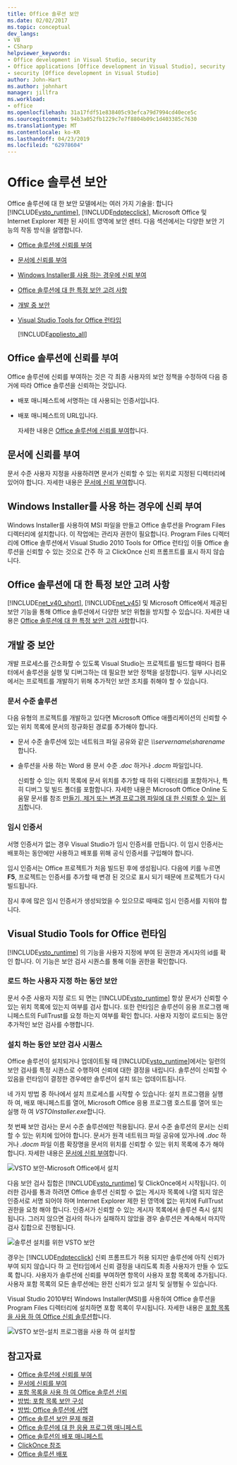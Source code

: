 ```yaml
---
title: Office 솔루션 보안
ms.date: 02/02/2017
ms.topic: conceptual
dev_langs:
- VB
- CSharp
helpviewer_keywords:
- Office development in Visual Studio, security
- Office applications [Office development in Visual Studio], security
- security [Office development in Visual Studio]
author: John-Hart
ms.author: johnhart
manager: jillfra
ms.workload:
- office
ms.openlocfilehash: 31a17fdf51e838405c93efca79d7994cd40ece5c
ms.sourcegitcommit: 94b3a052fb1229c7e7f8804b09c1d403385c7630
ms.translationtype: MT
ms.contentlocale: ko-KR
ms.lasthandoff: 04/23/2019
ms.locfileid: "62978604"
---
```

# <a name="secure-office-solutions"></a>Office 솔루션 보안
  Office 솔루션에 대 한 보안 모델에서는 여러 가지 기술을: 합니다 [!INCLUDE[vsto_runtime](../vsto/includes/vsto-runtime-md.md)], [!INCLUDE[ndptecclick](../vsto/includes/ndptecclick-md.md)], Microsoft Office 및 Internet Explorer 제한 된 사이트 영역에 보안 센터. 다음 섹션에서는 다양한 보안 기능의 작동 방식을 설명합니다.

- [Office 솔루션에 신뢰를 부여](#GrantingTrustToSolutions)

- [문서에 신뢰를 부여](#GrantingTrustToDocuments)

- [Windows Installer를 사용 하는 경우에 신뢰 부여](#GrantingTrustWindowsInstaller)

- [Office 솔루션에 대 한 특정 보안 고려 사항](#Security)

- [개발 중 보안](#SecurityDuringDeployment)

- [Visual Studio Tools for Office 런타임](#VisualStudioToolsForOfficeRuntime)

  [!INCLUDE[appliesto_all](../vsto/includes/appliesto-all-md.md)]

## <a name="GrantingTrustToSolutions"></a> Office 솔루션에 신뢰를 부여
 Office 솔루션에 신뢰를 부여하는 것은 각 최종 사용자의 보안 정책을 수정하여 다음 증거에 따라 Office 솔루션을 신뢰하는 것입니다.

- 배포 매니페스트에 서명하는 데 사용되는 인증서입니다.

- 배포 매니페스트의 URL입니다.

  자세한 내용은 [Office 솔루션에 신뢰를 부여](../vsto/granting-trust-to-office-solutions.md)합니다.

## <a name="GrantingTrustToDocuments"></a> 문서에 신뢰를 부여
 문서 수준 사용자 지정을 사용하려면 문서가 신뢰할 수 있는 위치로 지정된 디렉터리에 있어야 합니다. 자세한 내용은 [문서에 신뢰 부여](../vsto/granting-trust-to-documents.md)합니다.

## <a name="GrantingTrustWindowsInstaller"></a> Windows Installer를 사용 하는 경우에 신뢰 부여
 Windows Installer를 사용하여 MSI 파일을 만들고 Office 솔루션을 Program Files 디렉터리에 설치합니다. 이 작업에는 관리자 권한이 필요합니다. Program Files 디렉터리에 Office 솔루션에서 Visual Studio 2010 Tools for Office 런타임 이들 Office 솔루션을 신뢰할 수 있는 것으로 간주 하 고 ClickOnce 신뢰 프롬프트를 표시 하지 않습니다.

## <a name="Security"></a> Office 솔루션에 대 한 특정 보안 고려 사항
 [!INCLUDE[net_v40_short](../sharepoint/includes/net-v40-short-md.md)], [!INCLUDE[net_v45](../vsto/includes/net-v45-md.md)] 및 Microsoft Office에서 제공된 보안 기능을 통해 Office 솔루션에서 다양한 보안 위협을 방지할 수 있습니다. 자세한 내용은 [Office 솔루션에 대 한 특정 보안 고려 사항](../vsto/specific-security-considerations-for-office-solutions.md)합니다.

## <a name="SecurityDuringDeployment"></a> 개발 중 보안
 개발 프로세스를 간소화할 수 있도록 Visual Studio는 프로젝트를 빌드할 때마다 컴퓨터에서 솔루션을 실행 및 디버그하는 데 필요한 보안 정책을 설정합니다. 일부 시나리오에서는 프로젝트를 개발하기 위해 추가적인 보안 조치를 취해야 할 수 있습니다.

### <a name="document-level-solutions"></a>문서 수준 솔루션
 다음 유형의 프로젝트를 개발하고 있다면 Microsoft Office 애플리케이션의 신뢰할 수 있는 위치 목록에 문서의 정규화된 경로를 추가해야 합니다.

- 문서 수준 솔루션에 있는 네트워크 파일 공유와 같은  *\\\servername\sharename*합니다.

- 솔루션을 사용 하는 Word 용 문서 수준 *.doc* 하거나 *.docm* 파일입니다.

  신뢰할 수 있는 위치 목록에 문서 위치를 추가할 때 하위 디렉터리를 포함하거나, 특히 디버그 및 빌드 폴더를 포함합니다. 자세한 내용은 Microsoft Office Online 도움말 문서를 참조 [만들기, 제거 또는 변경 프로그램 파일에 대 한 신뢰할 수 있는 위치](https://support.office.com/article/Create-remove-or-change-a-trusted-location-for-your-files-f5151879-25ea-4998-80a5-4208b3540a62)합니다.

### <a name="temporary-certificates"></a>임시 인증서
 서명 인증서가 없는 경우 Visual Studio가 임시 인증서를 만듭니다. 이 임시 인증서는 배포하는 동안에만 사용하고 배포를 위해 공식 인증서를 구입해야 합니다.

 임시 인증서는 Office 프로젝트가 처음 빌드된 후에 생성됩니다. 다음에 키를 누르면 **F5**, 프로젝트는 인증서를 추가할 때 변경 된 것으로 표시 되기 때문에 프로젝트가 다시 빌드됩니다.

 잠시 후에 많은 임시 인증서가 생성되었을 수 있으므로 때때로 임시 인증서를 지워야 합니다.

## <a name="VisualStudioToolsForOfficeRuntime"></a> Visual Studio Tools for Office 런타임
 [!INCLUDE[vsto_runtime](../vsto/includes/vsto-runtime-md.md)] 의 기능을 사용자 지정에 부여 된 권한과 게시자의 id를 확인 합니다. 이 기능은 보안 검사 시퀀스를 통해 이들 권한을 확인합니다.

### <a name="security-during-customization-loading"></a>로드 하는 사용자 지정 하는 동안 보안
 문서 수준 사용자 지정 로드 되 면는 [!INCLUDE[vsto_runtime](../vsto/includes/vsto-runtime-md.md)] 항상 문서가 신뢰할 수 있는 위치 목록에 있는지 여부를 검사 합니다. 또한 런타임은 솔루션이 응용 프로그램 매니페스트의 FullTrust를 요청 하는지 여부를 확인 합니다. 사용자 지정이 로드되는 동안 추가적인 보안 검사를 수행합니다.

### <a name="sequence-of-security-checks-during-installation"></a>설치 하는 동안 보안 검사 시퀀스
 Office 솔루션이 설치되거나 업데이트될 때 [!INCLUDE[vsto_runtime](../vsto/includes/vsto-runtime-md.md)]에서는 일련의 보안 검사를 특정 시퀀스로 수행하여 신뢰에 대한 결정을 내립니다. 솔루션이 신뢰할 수 있음을 런타임이 결정한 경우에만 솔루션이 설치 또는 업데이트됩니다.

 네 가지 방법 중 하나에서 설치 프로세스를 시작할 수 있습니다: 설치 프로그램을 실행 하 여, 배포 매니페스트를 열어, Microsoft Office 응용 프로그램 호스트를 열어 또는 실행 하 여 *VSTOInstaller.exe*합니다.

 첫 번째 보안 검사는 문서 수준 솔루션에만 적용됩니다. 문서 수준 솔루션의 문서는 신뢰할 수 있는 위치에 있어야 합니다. 문서가 원격 네트워크 파일 공유에 있거나에 *.doc* 하거나 *.docm* 파일 이름 확장명을 문서의 위치를 신뢰할 수 있는 위치 목록에 추가 해야 합니다. 자세한 내용은 [문서에 신뢰 부여](../vsto/granting-trust-to-documents.md)합니다.

 ![VSTO 보안-Microsoft Office에서 설치](../vsto/media/host-install.png "VSTO 보안-Microsoft Office에서 설치")

 다음 보안 검사 집합은 [!INCLUDE[vsto_runtime](../vsto/includes/vsto-runtime-md.md)] 및 ClickOnce에서 시작됩니다. 이러한 검사를 통과 하려면 Office 솔루션 신뢰할 수 없는 게시자 목록에 나열 되지 않은 인증서로 서명 되어야 하며 Internet Explorer 제한 된 영역에 없는 위치에 FullTrust 권한을 요청 해야 합니다. 인증서가 신뢰할 수 있는 게시자 목록에서 솔루션 즉시 설치 됩니다. 그러지 않으면 검사의 하나가 실패하지 않았을 경우 솔루션은 계속해서 마지막 검사 집합으로 진행됩니다.

 ![솔루션 설치를 위한 VSTO 보안](../vsto/media/installing.png "솔루션 설치를 위한 VSTO 보안")

 경우는 [!INCLUDE[ndptecclick](../vsto/includes/ndptecclick-md.md)] 신뢰 프롬프트가 허용 되지만 솔루션에 아직 신뢰가 부여 되지 않습니다 하 고 런타임에서 신뢰 결정을 내리도록 최종 사용자가 만들 수 있도록 합니다. 사용자가 솔루션에 신뢰를 부여하면 항목이 사용자 포함 목록에 추가됩니다. 사용자 포함 목록의 모든 솔루션에는 완전 신뢰가 있고 설치 및 실행될 수 있습니다.

 Visual Studio 2010부터 Windows Installer(MSI)를 사용하여 Office 솔루션을 Program Files 디렉터리에 설치하면 포함 목록이 무시됩니다. 자세한 내용은 [포함 목록을 사용 하 여 Office 신뢰 솔루션](../vsto/trusting-office-solutions-by-using-inclusion-lists.md)합니다.

 ![VSTO 보안-설치 프로그램을 사용 하 여 설치할](../vsto/media/setup-vstoinstaller.png "VSTO 보안-설치 프로그램을 사용 하 여 설치 하려면")

## <a name="see-also"></a>참고자료

- [Office 솔루션에 신뢰를 부여](../vsto/granting-trust-to-office-solutions.md)
- [문서에 신뢰를 부여](../vsto/granting-trust-to-documents.md)
- [포함 목록을 사용 하 여 Office 솔루션 신뢰](../vsto/trusting-office-solutions-by-using-inclusion-lists.md)
- [방법: 포함 목록 보안 구성](../vsto/how-to-configure-inclusion-list-security.md)
- [방법: Office 솔루션에 서명](../vsto/how-to-sign-office-solutions.md)
- [Office 솔루션 보안 문제 해결](../vsto/troubleshooting-office-solution-security.md)
- [Office 솔루션에 대 한 응용 프로그램 매니페스트](../vsto/application-manifests-for-office-solutions.md)
- [Office 솔루션의 배포 매니페스트](../vsto/deployment-manifests-for-office-solutions.md)
- [ClickOnce 참조](../deployment/clickonce-reference.md)
- [Office 솔루션 배포](../vsto/deploying-an-office-solution.md)
